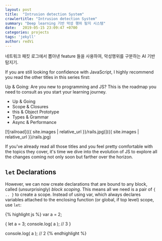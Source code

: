 ```yaml
---
layout: post
title:  "Intrusion detection System"
crawlertitle: "Intrusion detection System"
summary: "Deep learning 기반 악성 행위 탐지 시스템"
date:   2019-05-15 23:09:47 +0700
categories: projects
tags: 'jekyll'
author: redVi
---
```

네트워크 패킷 로그에서 뽑아낸 feature 들을 사용하여, 악성행위를 구분하는 AI 기반 탐지기.

If you are still looking for confidence with JavaScript, I highly recommend you read the other titles in this series first:

Up & Going: Are you new to programming and JS? This is the roadmap you need to consult as you start your learning journey.

- Up & Going
- Scope & Closures
- this & Object Prototype
- Types & Grammar
- Async & Performance

[![railroad]({{ site.images | relative_url }}/rails.jpg)]({{ site.images | relative_url }}/rails.jpg)

If you've already read all those titles and you feel pretty comfortable with the topics they cover, it's time we dive into the evolution of JS to explore all the changes coming not only soon but farther over the horizon.

## `let` Declarations

However, we can now create declarations that are bound to any block, called (unsurprisingly) *block scoping*. This means all we need is a pair of `{ .. }` to create a scope. Instead of using var, which always declares variables attached to the enclosing function (or global, if top level) scope, use `let`:

{% highlight js %}
var a = 2;

{
    let a = 3;
    console.log( a );   // 3
}

console.log( a );       // 2
{% endhighlight %}